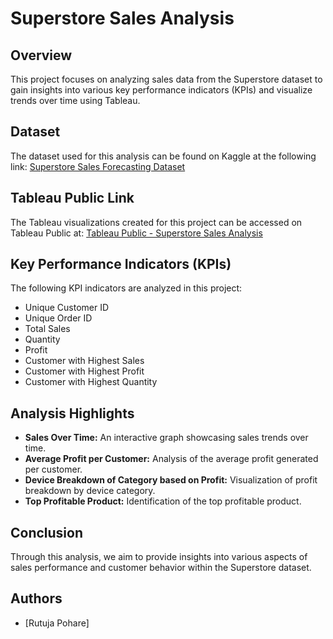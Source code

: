 # Superstore Sales Analysis

## Overview
This project focuses on analyzing sales data from the Superstore dataset to gain insights into various key performance indicators (KPIs) and visualize trends over time using Tableau.

## Dataset
The dataset used for this analysis can be found on Kaggle at the following link: [Superstore Sales Forecasting Dataset](https://www.kaggle.com/datasets/rohitsahoo/sales-forecasting)

## Tableau Public Link
The Tableau visualizations created for this project can be accessed on Tableau Public at: [Tableau Public - Superstore Sales Analysis](https://public.tableau.com/app/profile/rutuja.pohare)

## Key Performance Indicators (KPIs)
The following KPI indicators are analyzed in this project:
- Unique Customer ID
- Unique Order ID
- Total Sales
- Quantity
- Profit
- Customer with Highest Sales
- Customer with Highest Profit
- Customer with Highest Quantity

## Analysis Highlights
- **Sales Over Time:** An interactive graph showcasing sales trends over time.
- **Average Profit per Customer:** Analysis of the average profit generated per customer.
- **Device Breakdown of Category based on Profit:** Visualization of profit breakdown by device category.
- **Top Profitable Product:** Identification of the top profitable product.

## Conclusion
Through this analysis, we aim to provide insights into various aspects of sales performance and customer behavior within the Superstore dataset.

## Authors
- [Rutuja Pohare]

